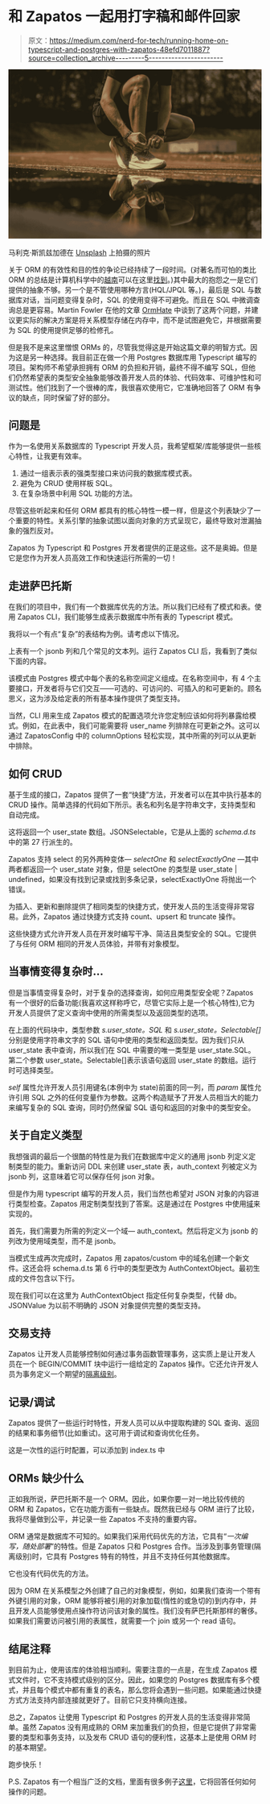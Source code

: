 # 和 Zapatos 一起用打字稿和邮件回家

> 原文：<https://medium.com/nerd-for-tech/running-home-on-typescript-and-postgres-with-zapatos-48efd7011887?source=collection_archive---------5----------------------->

![](img/07cdee1cb1a5475e838a950e43a2b123.png)

马利克·斯凯兹加德在 [Unsplash](https://unsplash.com?utm_source=medium&utm_medium=referral) 上拍摄的照片

关于 ORM 的有效性和目的性的争论已经持续了一段时间。(对著名而可怕的类比 ORM 的总结是计算机科学中的[越南](http://blogs.tedneward.com/post/the-vietnam-of-computer-science/)可以在这里[找到](https://blog.codinghorror.com/object-relational-mapping-is-the-vietnam-of-computer-science/)。)其中最大的抱怨之一是它们提供的抽象不够。另一个是不管使用哪种方言(HQL/JPQL 等。)，最后是 SQL 与数据库对话，当问题变得复杂时，SQL 的使用变得不可避免。而且在 SQL 中微调查询总是更容易。Martin Fowler 在他的文章 [OrmHate](https://martinfowler.com/bliki/OrmHate.html) 中谈到了这两个问题，并建议更实际的解决方案是将关系模型存储在内存中，而不是试图避免它，并根据需要为 SQL 的使用提供足够的检修孔。

但是我不是来这里憎恨 ORMs 的，尽管我觉得这是开始这篇文章的明智方式。因为这是另一种选择。我目前正在做一个用 Postgres 数据库用 Typescript 编写的项目。架构师不希望承担拥有 ORM 的负担和开销，最终不得不编写 SQL，但他们仍然希望表的类型安全抽象能够改善开发人员的体验、代码效率、可维护性和可测试性。他们找到了一个很棒的库，我很喜欢使用它，它准确地回答了 ORM 有争议的缺点，同时保留了好的部分。

## 问题是

作为一名使用关系数据库的 Typescript 开发人员，我希望框架/库能够提供一些核心特性，让我更有效率。

1.  通过一组表示表的强类型接口来访问我的数据库模式表。
2.  避免为 CRUD 使用样板 SQL。
3.  在复杂场景中利用 SQL 功能的方法。

尽管这些听起来和任何 ORM 都具有的核心特性一模一样，但是这个列表缺少了一个重要的特性。关系引擎的抽象试图以面向对象的方式呈现它，最终导致对泄漏抽象的强烈反对。

Zapatos 为 Typescript 和 Postgres 开发者提供的正是这些。这不是奥姆。但是它是您作为开发人员高效工作和快速运行所需的一切！

## 走进萨巴托斯

在我们的项目中，我们有一个数据库优先的方法。所以我们已经有了模式和表。使用 Zapatos CLI，我们能够生成表示数据库中所有表的 Typescript 模式。

我将以一个有点“复杂”的表结构为例。请考虑以下情况。

上表有一个 jsonb 列和几个常见的文本列。运行 Zapatos CLI 后，我看到了类似下面的内容。

该模式由 Postgres 模式中每个表的名称空间定义组成。在名称空间中，有 4 个主要接口，开发者将与它们交互——可选的、可访问的、可插入的和可更新的。顾名思义，这为涉及给定表的所有基本操作提供了类型支持。

当然，CLI 用来生成 Zapatos 模式的配置选项允许您定制应该如何将列暴露给模式。例如，在此表中，我们可能需要将 user_name 列排除在可更新之外。这可以通过 ZapatosConfig 中的 columnOptions 轻松实现，其中所需的列可以从更新中排除。

## 如何 CRUD

基于生成的接口，Zapatos 提供了一套“快捷”方法，开发者可以在其中执行基本的 CRUD 操作。简单选择的代码如下所示。表名和列名是字符串文字，支持类型和自动完成。

这将返回一个 user_state 数组。JSONSelectable，它是从上面的 *schema.d.ts* 中的第 27 行派生的。

Zapatos 支持 select 的另外两种变体— *selectOne* 和 *selectExactlyOne* —其中两者都返回一个 user_state 对象，但是 selectOne 的类型是 user_state | undefined，如果没有找到记录或找到多条记录，selectExactlyOne 将抛出一个错误。

为插入、更新和删除提供了相同类型的快捷方式，使开发人员的生活变得非常容易。此外，Zapatos 通过快捷方式支持 count、upsert 和 truncate 操作。

这些快捷方式允许开发人员在开发时编写干净、简洁且类型安全的 SQL。它提供了与任何 ORM 相同的开发人员体验，并带有对象模型。

## 当事情变得复杂时…

但是当事情变得复杂时，对于复杂的选择查询，如何应用类型安全呢？Zapatos 有一个很好的后备功能(我喜欢这样称呼它，尽管它实际上是一个核心特性),它为开发人员提供了定义查询中使用的所需类型以及返回类型的选项。

在上面的代码块中，类型参数 *s.user_state。SQL* 和 *s.user_state。Selectable[]* 分别是使用字符串文字的 SQL 语句中使用的类型和返回类型。因为我们只从 user_state 表中查询，所以我们在 SQL 中需要的唯一类型是 user_state.SQL。第二个参数 user_state。Selectable[]表示该语句返回 user_state 的数组。运行时可选择类型。

*self* 属性允许开发人员引用键名(本例中为 state)前面的同一列，而 *param* 属性允许引用 SQL 之外的任何变量作为参数。这两个构造赋予了开发人员相当大的能力来编写复杂的 SQL 查询，同时仍然保留 SQL 语句和返回的对象中的类型安全。

## 关于自定义类型

我想强调的最后一个很酷的特性是为我们在数据库中定义的通用 jsonb 列定义定制类型的能力。重新访问 DDL 来创建 user_state 表，auth_context 列被定义为 jsonb 列，这意味着它可以保存任何 json 对象。

但是作为用 typescript 编写的开发人员，我们当然也希望对 JSON 对象的内容进行类型检查。Zapatos 用定制类型找到了答案。这是通过在 Postgres 中使用[域](https://www.postgresql.org/docs/13/sql-createdomain.html)来实现的。

首先，我们需要为所需的列定义一个域— auth_context。然后将定义为 jsonb 的列改为使用域类型，而不是 jsonb。

当模式生成再次完成时，Zapatos 用 zapatos/custom 中的域名创建一个新文件。这还会将 schema.d.ts 第 6 行中的类型更改为 AuthContextObject。最初生成的文件包含以下行。

现在我们可以在这里为 AuthContextObject 指定任何复杂类型，代替 db。JSONValue 为以前不明确的 JSON 对象提供完整的类型支持。

## 交易支持

Zapatos 让开发人员能够控制如何通过事务函数管理事务，这实质上是让开发人员在一个 BEGIN/COMMIT 块中运行一组给定的 Zapatos 操作。它还允许开发人员为事务定义一个期望的[隔离级别](https://www.postgresql.org/docs/13/transaction-iso.html)。

## 记录/调试

Zapatos 提供了一些运行时特性，开发人员可以从中提取构建的 SQL 查询、返回的结果和事务细节(比如重试)。这可用于调试和查询优化任务。

这是一次性的运行时配置，可以添加到 index.ts 中

## ORMs 缺少什么

正如我所说，萨巴托斯不是一个 ORM。因此，如果你要一对一地比较传统的 ORM 和 Zapatos，它在功能方面有一些缺点。既然我已经与 ORM 进行了比较，我将尽量做到公平，并记录一些 Zapatos 不支持的重要内容。

ORM 通常是数据库不可知的。如果我们采用代码优先的方法，它具有“*一次编写，随处部署*”的特性。但是 Zapatos 只和 Postgres 合作。当涉及到事务管理(隔离级别)时，它具有 Postgres 特有的特性，并且不支持任何其他数据库。

它也没有代码优先的方法。

因为 ORM 在关系模型之外创建了自己的对象模型，例如，如果我们查询一个带有外键引用的对象，ORM 能够将被引用的对象加载(惰性的或急切的)到内存中，并且开发人员能够使用点操作符访问该对象的属性。我们没有萨巴托斯那样的奢侈。如果我们需要访问被引用的表属性，就需要一个 join 或另一个 read 语句。

## 结尾注释

到目前为止，使用该库的体验相当顺利。需要注意的一点是，在生成 Zapatos 模式文件时，它不支持模式级别的区分。因此，如果您的 Postgres 数据库有多个模式，并且每个模式中都有重复的表名，那么您将会遇到一些问题。如果能通过快捷方式方法支持内部连接就更好了。目前它只支持横向连接。

总之，Zapatos 让使用 Typescript 和 Postgres 的开发人员的生活变得非常简单。虽然 Zapatos 没有用成熟的 ORM 来加重我们的负担，但是它提供了非常需要的类型和事务支持，以及发布 CRUD 语句的便利性，这基本上是使用 ORM 时的基本期望。

跑步快乐！

P.S. Zapatos 有一个相当广泛的文档，里面有很多例子[这里](https://jawj.github.io/zapatos/)，它将回答任何如何操作的问题。
